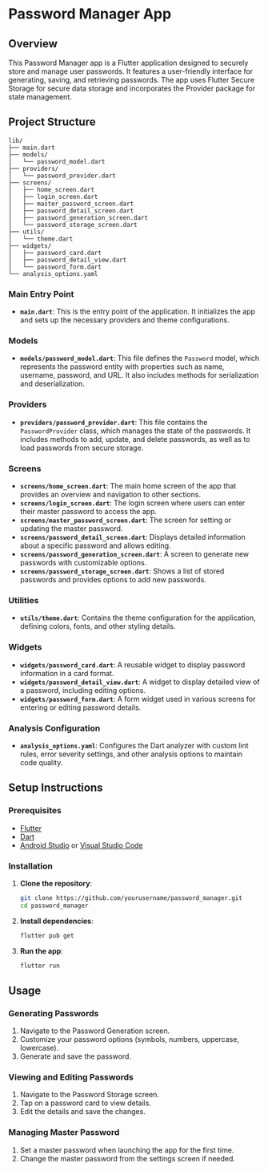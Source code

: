 # Password Manager App

## Overview

This Password Manager app is a Flutter application designed to securely store and manage user passwords. It features a user-friendly interface for generating, saving, and retrieving passwords. The app uses Flutter Secure Storage for secure data storage and incorporates the Provider package for state management.

## Project Structure

```
lib/
├── main.dart
├── models/
│   └── password_model.dart
├── providers/
│   └── password_provider.dart
├── screens/
│   ├── home_screen.dart
│   ├── login_screen.dart
│   ├── master_password_screen.dart
│   ├── password_detail_screen.dart
│   ├── password_generation_screen.dart
│   └── password_storage_screen.dart
├── utils/
│   └── theme.dart
├── widgets/
│   ├── password_card.dart
│   ├── password_detail_view.dart
│   └── password_form.dart
└── analysis_options.yaml
```

### Main Entry Point

- **`main.dart`**: This is the entry point of the application. It initializes the app and sets up the necessary providers and theme configurations.

### Models

- **`models/password_model.dart`**: This file defines the `Password` model, which represents the password entity with properties such as name, username, password, and URL. It also includes methods for serialization and deserialization.

### Providers

- **`providers/password_provider.dart`**: This file contains the `PasswordProvider` class, which manages the state of the passwords. It includes methods to add, update, and delete passwords, as well as to load passwords from secure storage.

### Screens

- **`screens/home_screen.dart`**: The main home screen of the app that provides an overview and navigation to other sections.
- **`screens/login_screen.dart`**: The login screen where users can enter their master password to access the app.
- **`screens/master_password_screen.dart`**: The screen for setting or updating the master password.
- **`screens/password_detail_screen.dart`**: Displays detailed information about a specific password and allows editing.
- **`screens/password_generation_screen.dart`**: A screen to generate new passwords with customizable options.
- **`screens/password_storage_screen.dart`**: Shows a list of stored passwords and provides options to add new passwords.

### Utilities

- **`utils/theme.dart`**: Contains the theme configuration for the application, defining colors, fonts, and other styling details.

### Widgets

- **`widgets/password_card.dart`**: A reusable widget to display password information in a card format.
- **`widgets/password_detail_view.dart`**: A widget to display detailed view of a password, including editing options.
- **`widgets/password_form.dart`**: A form widget used in various screens for entering or editing password details.

### Analysis Configuration

- **`analysis_options.yaml`**: Configures the Dart analyzer with custom lint rules, error severity settings, and other analysis options to maintain code quality.

## Setup Instructions

### Prerequisites

- [Flutter](https://flutter.dev/docs/get-started/install)
- [Dart](https://dart.dev/get-dart)
- [Android Studio](https://developer.android.com/studio) or [Visual Studio Code](https://code.visualstudio.com/)

### Installation

1. **Clone the repository**:
   ```sh
   git clone https://github.com/yourusername/password_manager.git
   cd password_manager
   ```

2. **Install dependencies**:
   ```sh
   flutter pub get
   ```

3. **Run the app**:
   ```sh
   flutter run
   ```

## Usage

### Generating Passwords

1. Navigate to the Password Generation screen.
2. Customize your password options (symbols, numbers, uppercase, lowercase).
3. Generate and save the password.

### Viewing and Editing Passwords

1. Navigate to the Password Storage screen.
2. Tap on a password card to view details.
3. Edit the details and save the changes.

### Managing Master Password

1. Set a master password when launching the app for the first time.
2. Change the master password from the settings screen if needed.

